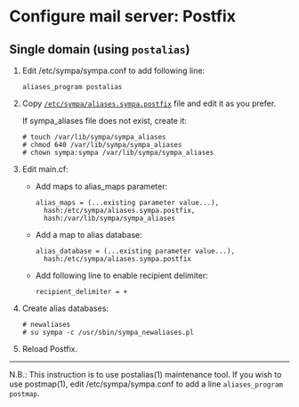 Configure mail server: Postfix
==============================

Single domain (using ``postalias``)
-----------------------------------

1. Edit /etc/sympa/sympa.conf to add following line:
   ```
   aliases_program postalias
   ```

2. Copy [``/etc/sympa/aliases.sympa.postfix``](../examples/postfix/single-domain/aliases.sympa.postfix) file and edit it as you prefer.

   If sympa_aliases file does not exist, create it:
   ```
   # touch /var/lib/sympa/sympa_aliases
   # chmod 640 /var/lib/sympa/sympa_aliases
   # chown sympa:sympa /var/lib/sympa/sympa_aliases
   ```

3. Edit main.cf:

   * Add maps to alias_maps parameter:
     ```
     alias_maps = (...existing parameter value...),
       hash:/etc/sympa/aliases.sympa.postfix,
       hash:/var/lib/sympa/sympa_aliases
     ```

   * Add a map to alias database:
     ```
     alias_database = (...existing parameter value...),
       hash:/etc/sympa/aliases.sympa.postfix
     ```

   * Add following line to enable recipient delimiter:
     ```
     recipient_delimiter = +
     ```

4. Create alias databases:
   ```
   # newaliases
   # su sympa -c /usr/sbin/sympa_newaliases.pl
   ```

5. Reload Postfix.

---
N.B.: This instruction is to use postalias(1) maintenance tool.  If you
wish to use postmap(1), edit /etc/sympa/sympa.conf to add a line
``aliases_program postmap``.

